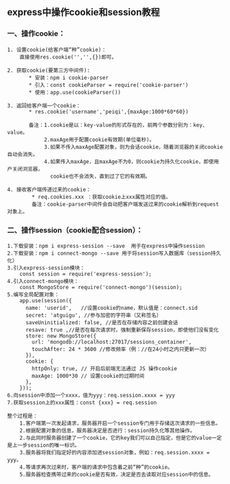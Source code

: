 ## express中操作cookie和session教程

### 一、操作cookie：
    
    1. 设置cookie(给客户端“种”cookie)：
        直接使用res.cookie('','',{})即可。
        
    2. 获取cookie(要第三方中间件):
           * 安装：npm i cookie-parser
           * 引入：const cookieParser = require('cookie-parser')
           * 使用：app.use(cookieParser())
    
    3. 返回给客户端一个cookie：
           * res.cookie('username','peiqi',{maxAge:1000*60*60})
           
           备注：1.cookie是以：key-value的形式存在的，前两个参数分别为：key、value。
                2.maxAge用于配置cookie有效期(单位毫秒)。
                3.如果不传入maxAge配置对象，则为会话cookie，随着浏览器的关闭cookie自动会消失。
                4.如果传入maxAge，且maxAge不为0，则cookie为持久化cookie，即使用户关闭浏览器，
                  cookie也不会消失，直到过了它的有效期。
    
    4. 接收客户端传递过来的cookie：
            * req.cookies.xxx ：获取cookie上xxx属性对应的值。
            备注：cookie-parser中间件会自动把客户端发送过来的cookie解析到request对象上。
            
            
### 二、操作session（cookie配合session）：
    1.下载安装：npm i express-session --save  用于在express中操作session
    2.下载安装：npm i connect-mongo --save 用于将session写入数据库（session持久化）
    3.引入express-session模块：
        const session = require('express-session');
    4.引入connect-mongo模块：
        const MongoStore = require('connect-mongo')(session);
    5.编写全局配置对象：
        app.use(session({
          name: 'userid',   //设置cookie的name，默认值是：connect.sid
          secret: 'atguigu', //参与加密的字符串（又称签名）
          saveUninitialized: false, //是否在存储内容之前创建会话
          resave: true ,//是否在每次请求时，强制重新保存session，即使他们没有变化
          store: new MongoStore({
            url: 'mongodb://localhost:27017/sessions_container',
            touchAfter: 24 * 3600 //修改频率（例：//在24小时之内只更新一次）
          }),
          cookie: {
            httpOnly: true, // 开启后前端无法通过 JS 操作cookie
            maxAge: 1000*30 // 设置cookie的过期时间
          },
        }));
    6.向session中添加一个xxxx，值为yyy：req.session.xxxx = yyy
    7.获取session上的xxx属性：const {xxx} = req.session

    整个过程是：
        1.客户端第一次发起请求，服务器开启一个session专门用于存储这次请求的一些信息。
        2.根据配置对象的信息，服务器决定是否进行：session持久化等其他操作。
        2.与此同时服务器创建了一个cookie，它的key我们可以自己指定，但是它的value一定是上一步session的唯一标识。
        3.服务器将我们指定好的内容添加进session对象，例如：req.session.xxxx = yyy。
        4.等请求再次过来时，客户端的请求中包含着之前“种”的cookie。
        5.服务器检查携带过来的cookie是否有效，决定是否去读取对应session中的信息。

    
    